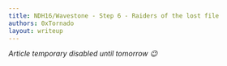 ```yaml
---
title: NDH16/Wavestone - Step 6 - Raiders of the lost file
authors: 0xTornado
layout: writeup
---
```


_Article temporary disabled until tomorrow :wink:_